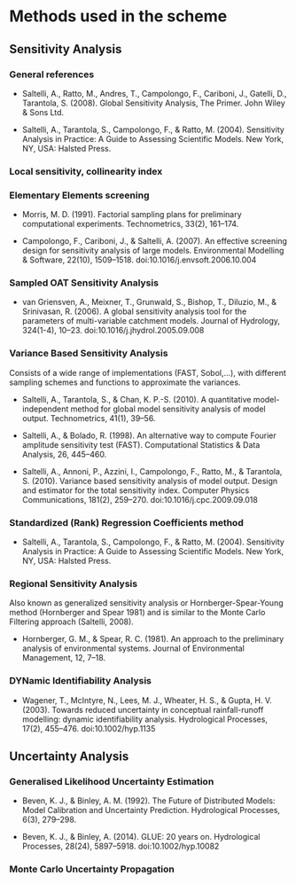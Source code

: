 # Methods used in the scheme

## Sensitivity Analysis
### General references
* Saltelli, A., Ratto, M., Andres, T., Campolongo, F., Cariboni, J., Gatelli, D., Tarantola, S. (2008). Global Sensitivity Analysis, The Primer. John Wiley & Sons Ltd.

* Saltelli, A., Tarantola, S., Campolongo, F., & Ratto, M. (2004). Sensitivity Analysis in Practice: A Guide to Assessing Scientific Models. New York, NY, USA: Halsted Press.

### Local sensitivity, collinearity index


### Elementary Elements screening
* Morris, M. D. (1991). Factorial sampling plans for preliminary computational experiments. Technometrics, 33(2), 161–174.

* Campolongo, F., Cariboni, J., & Saltelli, A. (2007). An effective screening design for sensitivity analysis of large models. Environmental Modelling & Software, 22(10), 1509–1518. doi:10.1016/j.envsoft.2006.10.004

### Sampled OAT Sensitivity Analysis
* van Griensven, A., Meixner, T., Grunwald, S., Bishop, T., Diluzio, M., & Srinivasan, R. (2006). A global sensitivity analysis tool for the parameters of multi-variable catchment models. Journal of Hydrology, 324(1-4), 10–23. doi:10.1016/j.jhydrol.2005.09.008

### Variance Based Sensitivity Analysis
Consists of a wide range of implementations (FAST, Sobol,...), with different sampling schemes and functions to approximate the variances.

* Saltelli, A., Tarantola, S., & Chan, K. P.-S. (2010). A quantitative model-independent method for global model sensitivity analysis of model output. Technometrics, 41(1), 39–56.

* Saltelli, A., & Bolado, R. (1998). An alternative way to compute Fourier amplitude sensitivity test (FAST). Computational Statistics & Data Analysis, 26, 445–460.

* Saltelli, A., Annoni, P., Azzini, I., Campolongo, F., Ratto, M., & Tarantola, S. (2010). Variance based sensitivity analysis of model output. Design and estimator for the total sensitivity index. Computer Physics Communications, 181(2), 259–270. doi:10.1016/j.cpc.2009.09.018

### Standardized (Rank) Regression Coefficients method
* Saltelli, A., Tarantola, S., Campolongo, F., & Ratto, M. (2004). Sensitivity Analysis in Practice: A Guide to Assessing Scientific Models. New York, NY, USA: Halsted Press.

### Regional Sensitivity Analysis
Also known as generalized sensitivity analysis or Hornberger-Spear-Young method (Hornberger and Spear 1981) and is similar to the Monte Carlo Filtering approach (Saltelli, 2008).

* Hornberger, G. M., & Spear, R. C. (1981). An approach to the preliminary analysis of environmental systems. Journal of Environmental Management, 12, 7–18.

### DYNamic Identifiability Analysis
* Wagener, T., McIntyre, N., Lees, M. J., Wheater, H. S., & Gupta, H. V. (2003). Towards reduced uncertainty in conceptual rainfall-runoff modelling: dynamic identifiability analysis. Hydrological Processes, 17(2), 455–476. doi:10.1002/hyp.1135

## Uncertainty Analysis
### Generalised Likelihood Uncertainty Estimation
* Beven, K. J., & Binley, A. M. (1992). The Future of Distributed Models: Model Calibration and Uncertainty Prediction. Hydrological Processes, 6(3), 279–298.

* Beven, K. J., & Binley, A. (2014). GLUE: 20 years on. Hydrological Processes, 28(24), 5897–5918. doi:10.1002/hyp.10082

### Monte Carlo Uncertainty Propagation
